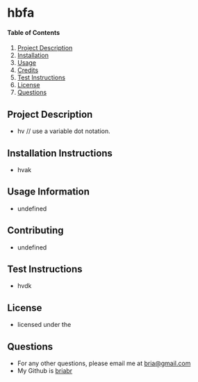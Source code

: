 # hbfa
      
  #### Table of Contents
  1. [Project Description](#project-description)
  2. [Installation](#installation-instructions)
  3. [Usage](#usage-information)
  4. [Credits](#credits)
  5. [Test Instructions](#test-instructions)
  6. [License](#license)
  7. [Questions](#questions)
  ## Project Description
  * hv // use a variable dot notation. 
  ## Installation Instructions
  * hvak
  ## Usage Information
  * undefined
  ## Contributing
  * undefined
  ## Test Instructions
  * hvdk
  ## License
  * licensed under the 
  ## Questions
  * For any other questions, please email me at bria@gmail.com
  * My Github is [briabr](http://github.com/briabr)